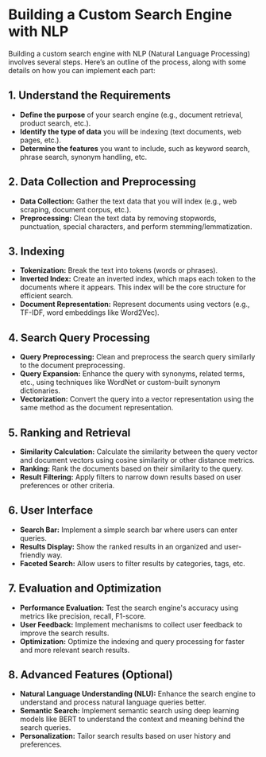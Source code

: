 # Building a Custom Search Engine with NLP

Building a custom search engine with NLP (Natural Language Processing) involves several steps. Here’s an outline of the process, along with some details on how you can implement each part:

## 1. Understand the Requirements
- **Define the purpose** of your search engine (e.g., document retrieval, product search, etc.).
- **Identify the type of data** you will be indexing (text documents, web pages, etc.).
- **Determine the features** you want to include, such as keyword search, phrase search, synonym handling, etc.

## 2. Data Collection and Preprocessing
- **Data Collection:** Gather the text data that you will index (e.g., web scraping, document corpus, etc.).
- **Preprocessing:** Clean the text data by removing stopwords, punctuation, special characters, and perform stemming/lemmatization.

## 3. Indexing
- **Tokenization:** Break the text into tokens (words or phrases).
- **Inverted Index:** Create an inverted index, which maps each token to the documents where it appears. This index will be the core structure for efficient search.
- **Document Representation:** Represent documents using vectors (e.g., TF-IDF, word embeddings like Word2Vec).

## 4. Search Query Processing
- **Query Preprocessing:** Clean and preprocess the search query similarly to the document preprocessing.
- **Query Expansion:** Enhance the query with synonyms, related terms, etc., using techniques like WordNet or custom-built synonym dictionaries.
- **Vectorization:** Convert the query into a vector representation using the same method as the document representation.

## 5. Ranking and Retrieval
- **Similarity Calculation:** Calculate the similarity between the query vector and document vectors using cosine similarity or other distance metrics.
- **Ranking:** Rank the documents based on their similarity to the query.
- **Result Filtering:** Apply filters to narrow down results based on user preferences or other criteria.

## 6. User Interface
- **Search Bar:** Implement a simple search bar where users can enter queries.
- **Results Display:** Show the ranked results in an organized and user-friendly way.
- **Faceted Search:** Allow users to filter results by categories, tags, etc.

## 7. Evaluation and Optimization
- **Performance Evaluation:** Test the search engine's accuracy using metrics like precision, recall, F1-score.
- **User Feedback:** Implement mechanisms to collect user feedback to improve the search results.
- **Optimization:** Optimize the indexing and query processing for faster and more relevant search results.

## 8. Advanced Features (Optional)
- **Natural Language Understanding (NLU):** Enhance the search engine to understand and process natural language queries better.
- **Semantic Search:** Implement semantic search using deep learning models like BERT to understand the context and meaning behind the search queries.
- **Personalization:** Tailor search results based on user history and preferences.
